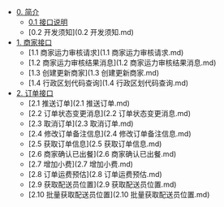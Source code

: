 * [0. 简介]()
  * [0.1 接口说明](README.md)
  * [0.2 开发须知](0.2 开发须知.md)
* [1. 商家接口]()
  * [1.1 商家运力审核请求](1.1 商家运力审核请求.md)
  * [1.2 商家运力审核结果消息](1.2 商家运力审核结果消息.md)
  * [1.3 创建更新商家](1.3 创建更新商家.md)
  * [1.4 行政区划代码查询](1.4 行政区划代码查询.md)
* [2. 订单接口]()
  * [2.1 推送订单](2.1 推送订单.md)
  * [2.2 订单状态变更消息](2.2 订单状态变更消息.md)
  * [2.3 取消订单](2.3 取消订单.md)
  * [2.4 修改订单备注信息](2.4 修改订单备注信息.md)
  * [2.5 获取订单信息](2.5 获取订单信息.md)
  * [2.6 商家确认已出餐](2.6 商家确认已出餐.md)
  * [2.7 增加小费](2.7 增加小费.md)
  * [2.8 订单运费预估](2.8 订单运费预估.md)
  * [2.9 获取配送员位置](2.9 获取配送员位置.md)
  * [2.10 批量获取配送员位置](2.10 批量获取配送员位置.md)
